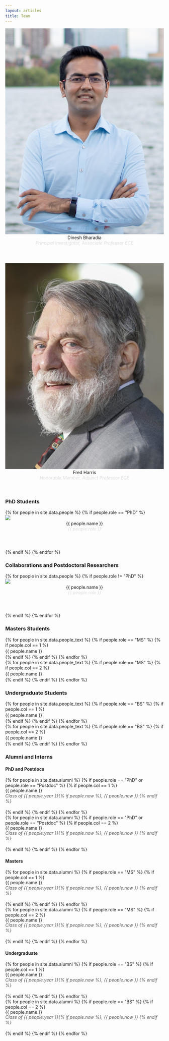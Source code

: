 ```yaml
---
layout: articles
title: Team
---
```

<style>
  i {
    color: #555555;
    font-size: 14px;
  }

  p {
    line-height: 120%;
    margin: 0;
  }
</style>

<div class="article-list grid grid--sm grid--p-3">
  <div class="cell cell--12 cell--md-4 cell--lg-3">
    <div class="card card--flat">
      <div class="card__image">
        <img class="image" src="/assets/images/teampic/dinesh.jpg" />
            <div class="overlay overlay--bottom">
              <header>
                <p>Dinesh Bharadia</p>
                <p><i style="color: #dddddd">Principal Investigator, Associate Professor ECE</i></p>
              </header>
            </div>
      </div>
    </div>
  </div>
  <div class="cell cell--12 cell--md-4 cell--lg-3">
    <div class="card card--flat">
      <div class="card__image">
        <img class="image" src="/assets/images/teampic/fred.jpg" />
            <div class="overlay overlay--bottom">
              <header>
                <p>Fred Harris</p>
                <p><i style="color: #dddddd">Honorable Member, Adjunct Professor ECE</i></p>
              </header>
            </div>
      </div>
    </div>
  </div>
</div>

<h3>PhD Students</h3>
<div class="article-list grid grid--sm grid--p-3">
{% for people in site.data.people %}
  {% if people.role == "PhD" %}
   <div class="cell cell--12 cell--md-4 cell--lg-3">
      <div class="card card--flat">
        <div class="card__image">
          <img class="image" src="{{ people.picture }}" />
            <div class="overlay overlay--bottom">
              <header>
                <p>{{ people.name }}</p>
                <p><i style="color: #dddddd">{{ people.role }}</i></p>
              </header>
            </div>
        </div>
      </div>
    </div>
  {% endif %}
{% endfor %}
</div>

<h3>Collaborations and Postdoctoral Researchers</h3>
<div class="article-list grid grid--sm grid--p-3">
{% for people in site.data.people %}
  {% if people.role != "PhD" %}
   <div class="cell cell--12 cell--md-4 cell--lg-3">
      <div class="card card--flat">
        <div class="card__image">
          <img class="image" src="{{ people.picture }}" />
            <div class="overlay overlay--bottom">
              <header>
                <p>{{ people.name }}</p>
                <p><i style="color: #dddddd">{{ people.role }}</i></p>
              </header>
            </div>
        </div>
      </div>
    </div>
  {% endif %}
{% endfor %}
</div>
<div>
  <h3>Masters Students</h3>
  <div class="row">
    <div class="column">
      {% for people in site.data.people_text %}
        {% if people.role == "MS" %}
          {% if people.col == 1 %}
            <p style="line-height: 150%">{{ people.name }}</p>
          {% endif %}
        {% endif %}
      {% endfor %}
    </div>
    <div class="column">
      {% for people in site.data.people_text %}
        {% if people.role == "MS" %}
          {% if people.col == 2 %}
            <p style="line-height: 150%">{{ people.name }}</p>
          {% endif %}
        {% endif %}
      {% endfor %}
    </div>
  </div>
  <h3>Undergraduate Students</h3>
  <div class="row">
    <div class="column">
      {% for people in site.data.people_text %}
        {% if people.role == "BS" %}
          {% if people.col == 1 %}
            <p style="line-height: 150%">{{ people.name }}</p>
          {% endif %}
        {% endif %}
      {% endfor %}
    </div>
    <div class="column">
      {% for people in site.data.people_text %}
        {% if people.role == "BS" %}
          {% if people.col == 2 %}
            <p style="line-height: 150%">{{ people.name }}</p>
          {% endif %}
        {% endif %}
      {% endfor %}
    </div>
  </div>
  <h3>Alumni and Interns</h3>
  <div class="row">
    <h4>PhD and Postdocs</h4>
    <div class="column">
      {% for people in site.data.alumni %}
        {% if people.role == "PhD" or people.role == "Postdoc" %}
          {% if people.col == 1 %}
            <div class="row">
              <p>{{ people.name }}</p> 
              <p><i> Class of {{ people.year }}{% if people.now %}, {{ people.now }} {% endif %}</i></p>
              <br>
            </div>
          {% endif %}
        {% endif %}
      {% endfor %}
    </div>
    <div class="column">
      {% for people in site.data.alumni %}
        {% if people.role == "PhD" or people.role == "Postdoc" %}
          {% if people.col == 2 %}
            <div class="row">
              <p>{{ people.name }}</p> 
              <p><i> Class of {{ people.year }}{% if people.now %}, {{ people.now }} {% endif %}</i></p>
              <br>
            </div>
          {% endif %}
        {% endif %}
      {% endfor %}
    </div>
  </div>

  <div class="row">
    <h4>Masters</h4>
    <div class="column">
      {% for people in site.data.alumni %}
        {% if people.role == "MS" %}
          {% if people.col == 1 %}
            <div class="row">
              <p>{{ people.name }}</p> 
              <p><i> Class of {{ people.year }}{% if people.now %}, {{ people.now }} {% endif %}</i></p>
              <br>
            </div>
          {% endif %}
        {% endif %}
      {% endfor %}
    </div>
    <div class="column">
      {% for people in site.data.alumni %}
        {% if people.role == "MS" %}
          {% if people.col == 2 %}
            <div class="row">
              <p>{{ people.name }}</p> 
              <p><i> Class of {{ people.year }}{% if people.now %}, {{ people.now }} {% endif %}</i></p>
              <br>
            </div>
          {% endif %}
        {% endif %}
      {% endfor %}
    </div>
  </div>

  <div class="row">
    <h4>Undergraduate</h4>
    <div class="column">
      {% for people in site.data.alumni %}
        {% if people.role == "BS" %}
          {% if people.col == 1 %}
            <div class="row">
              <p>{{ people.name }}</p> 
              <p><i> Class of {{ people.year }}{% if people.now %}, {{ people.now }} {% endif %}</i></p>
              <br>
            </div>
          {% endif %}
        {% endif %}
      {% endfor %}
    </div>
    <div class="column">
      {% for people in site.data.alumni %}
        {% if people.role == "BS" %}
          {% if people.col == 2 %}
            <div class="row">
              <p>{{ people.name }}</p> 
              <p><i> Class of {{ people.year }}{% if people.now %}, {{ people.now }} {% endif %}</i></p>
              <br>
            </div>
          {% endif %}
        {% endif %}
      {% endfor %}
    </div>
  </div>
</div>